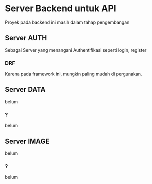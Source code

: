 # Server Backend untuk API
Proyek pada backend ini masih dalam tahap pengembangan
## Server AUTH
Sebagai Server yang menangani Authentifikasi seperti login, register
### DRF
Karena pada framework ini, mungkin paling mudah di pergunakan.
## Server DATA
belum
### ?
belum
## Server IMAGE
belum
### ?
belum